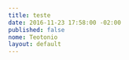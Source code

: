 ```yaml
---
title: teste
date: 2016-11-23 17:58:00 -02:00
published: false
nome: Teotonio
layout: default
---
```


